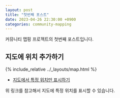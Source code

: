 ```yaml
---
layout: post
title: "첫번째 포스트"
date: 2023-04-26 22:30:00 +0900
categories: community-mapping
---
```


커뮤니티 맵핑 프로젝트의 첫번째 포스트입니다.

## 지도에 위치 추가하기

{% include_relative ../_layouts/map.html %}

- [지도에서 특정 위치만 표시하기](https://developers.google.com/maps/documentation/javascript/adding-a-google-map#single-marker)

위 링크를 참고해서 지도에 특정 위치를 표시할 수 있습니다.

